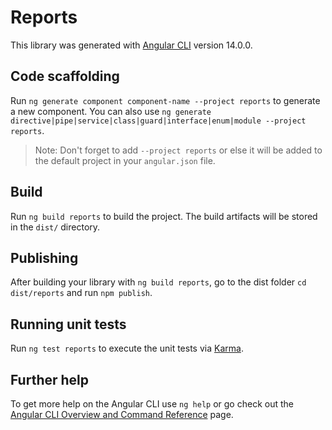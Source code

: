 # Reports

This library was generated with [Angular CLI](https://github.com/angular/angular-cli) version 14.0.0.

## Code scaffolding

Run `ng generate component component-name --project reports` to generate a new component. You can also
use `ng generate directive|pipe|service|class|guard|interface|enum|module --project reports`.
> Note: Don't forget to add `--project reports` or else it will be added to the default project in your `angular.json`
> file.

## Build

Run `ng build reports` to build the project. The build artifacts will be stored in the `dist/` directory.

## Publishing

After building your library with `ng build reports`, go to the dist folder `cd dist/reports` and run `npm publish`.

## Running unit tests

Run `ng test reports` to execute the unit tests via [Karma](https://karma-runner.github.io).

## Further help

To get more help on the Angular CLI use `ng help` or go check out
the [Angular CLI Overview and Command Reference](https://angular.io/cli) page.
